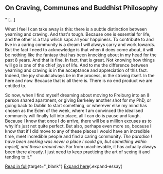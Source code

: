 ## On Craving, Communes and Buddhist Philosophy
"
[...]

What I feel I can take away is this: there is a subtle distinction between yearning and craving. And that's tough. Because one is essential for life, and the other is a trap which saps all your happiness. To contribute to and live in a caring community is a dream I will always carry and work towards. But the fact I need to acknowledge is that when it does come about, it will be nothing like the fantasy that has been knocking about in my head for the past 8 years. And that is fine. In fact, that is great. Not knowing how things will go is one of the chief joys of life. And to me the difference between yearning and craving is in the acceptance and appreciation of this fact. Indeed, the joy should always be in the process, in the striving itself. In the here and now. Because that is all there is. There is no end product we are entitled to.

So now, when I find myself dreaming about moving to Freiburg into an 8 person shared apartment, or giving Berkeley another shot for my PhD, or going back to Dublin to start something, or wherever else my mind has chosen as the Eden of the week, where I am convinced the idealised community will finally fall into place, all I can do is pause and laugh. Because I know that once I do arrive, there will be a million excuses as to why it's just not quite perfect. But also, perhaps even more so, because I know that if I did move to any of these places I would have an incredible time, meet incredible people and find a caring community. *The paradise I have been seeking was never a place I could go, but something within myself, and those around me*. Far from unachievable, it has actually always been there already. I just need to keep practicing the art of seeing it and tending to it."

[Read in full](content/OCCBP.html){target="_blank"}
[Expand here](content/OCCBP.md){.expand-essay}